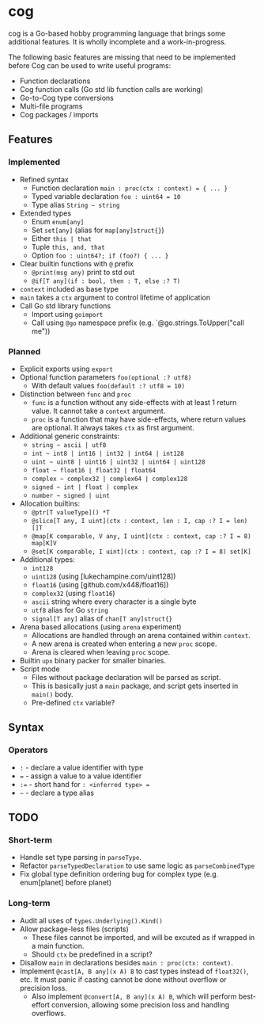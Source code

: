 # cog

cog is a Go-based hobby programming language that brings some additional features. It is wholly incomplete and a work-in-progress.

The following basic features are missing that need to be implemented before Cog can be used to write useful programs:

- Function declarations
- Cog function calls (Go std lib function calls are working)
- Go-to-Cog type conversions
- Multi-file programs
- Cog packages / imports

## Features

### Implemented

- Refined syntax
    - Function declaration `main : proc(ctx : context) = { ... }`
    - Typed variable declaration `foo : uint64 = 10`
    - Type alias `String ~ string`
- Extended types
    - Enum `enum[any]`
    - Set `set[any]` (alias for `map[any]struct{}`)
    - Either `this | that`
    - Tuple `this, and, that`
    - Option `foo : uint64?; if (foo?) { ... }`
- Clear builtin functions with `@` prefix
    - `@print(msg any)` print to std out
    - `@if[T any](if : bool, then : T, else :? T)`
- `context` included as base type
- `main` takes a `ctx` argument to control lifetime of application
- Call Go std library functions
    - Import using `goimport`
    - Call using `@go` namespace prefix (e.g. `@go.strings.ToUpper("call me"))

### Planned

- Explicit exports using `export`
- Optional function parameters `foo(optional :? utf8)`
    - With default values `foo(default :? utf8 = 10)`
- Distinction between `func` and `proc`
    - `func` is a function without any side-effects with at least 1 return value. It cannot take a `context` argument.
    - `proc` is a function that may have side-effects, where return values are optional. It always takes `ctx` as first argument.
- Additional generic constraints:
    - `string ~ ascii | utf8`
    - `int ~ int8 | int16 | int32 | int64 | int128`
    - `uint ~ uint8 | uint16 | uint32 | uint64 | uint128`
    - `float ~ float16 | float32 | float64`
    - `complex ~ complex32 | complex64 | complex128`
    - `signed ~ int | float | complex`
    - `number ~ signed | uint`
- Allocation builtins:
    - `@ptr[T valueType]() *T`
    - `@slice[T any, I uint](ctx : context, len : I, cap :? I = len) []T`
    - `@map[K comparable, V any, I uint](ctx : context, cap :? I = 8) map[K]V`
    - `@set[K comparable, I uint](ctx : context, cap :? I = 8) set[K]`
- Additional types:
    - `int128`
    - `uint128` (using [lukechampine.com/uint128])
    - `float16` (using [github.com/x448/float16])
    - `complex32` (using `float16`)
    - `ascii` string where every character is a single byte
    - `utf8` alias for Go `string`
    - `signal[T any]` alias of `chan[T any]struct{}`
- Arena based allocations (using `arena` experiment)
    - Allocations are handled through an arena contained within `context`.
    - A new arena is created when entering a new `proc` scope.
    - Arena is cleared when leaving `proc` scope.
- Builtin `upx` binary packer for smaller binaries.
- Script mode
    - Files without package declaration will be parsed as script.
    - This is basically just a `main` package, and script gets inserted in `main()` body.
    - Pre-defined `ctx` variable?

## Syntax

### Operators

* `:` - declare a value identifier with type
* `=` - assign a value to a value identifier
* `:=` - short hand for `: <inferred type> =`
* `~` - declare a type alias

## TODO

### Short-term

- Handle set type parsing in `parseType`.
- Refactor `parseTypedDeclaration` to use same logic as `parseCombinedType`
- Fix global type definition ordering bug for complex type (e.g. enum[planet] before planet)

### Long-term

- Audit all uses of `types.Underlying().Kind()`
- Allow package-less files (scripts)
    - These files cannot be imported, and will be excuted as if wrapped in a main function.
    - Should `ctx` be predefined in a script?
- Disallow `main` in declarations besides `main : proc(ctx: context)`.
- Implement `@cast[A, B any](x A) B` to cast types instead of `float32()`, etc. It must panic if casting cannot be done without overflow or precision loss.
    - Also implement `@convert[A, B any](x A) B`, which will perform best-effort conversion, allowing some precision loss and handling overflows.
